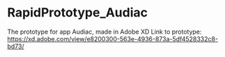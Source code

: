 # RapidPrototype_Audiac
The prototype for app Audiac, made in Adobe XD
Link to prototype: https://xd.adobe.com/view/e8200300-563e-4936-873a-5df4528332c8-bd73/
